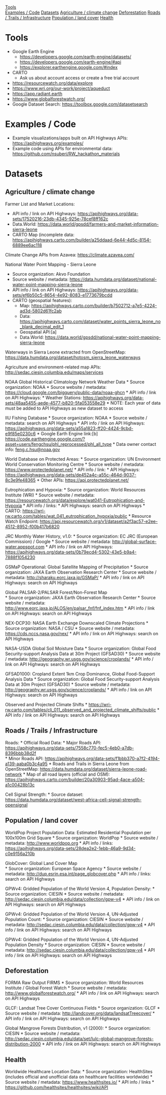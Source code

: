 
[Tools](#tools)  
[Examples / Code](#examples--code)
[Datasets](#datasets)
[Agriculture / climate change](#agriculture--cl[imate-change)
[Deforestation](#deforestation)
[Roads / Trails / Infrastructure](#roads--trails--infrastructure)
[Population / land cover](#population--land-cover)
[Health](#health)


# Tools

* Google Earth Engine
   * https://developers.google.com/earth-engine/datasets/ 
   * https://developers.google.com/earth-engine/#api
   * https://explorer.earthengine.google.com/#index 
* CARTO
   * Ask us about account access or create a free trial account
* https://resourcewatch.org/data/explore
* https://www.wri.org/our-work/project/aqueduct 
* https://app.radiant.earth
* https://www.globalforestwatch.org/ 
* Google Dataset Search: https://toolbox.google.com/datasetsearch 

# Examples / Code

* Example visualizations/apps built on API Highways APIs:
https://apihighways.org/examples/
* Example code using APIs for environmental data: https://github.com/nsuberi/RW_hackathon_materials 

# Datasets

## Agriculture / climate change

Farmer List and Market Locations:
   * API info / link on API Highways: https://apihighways.org/data-sets/17520216-23db-4345-925e-78cef8ff162c
   * Data.World: https://data.world/gpsdd/farmers-and-market-information-sierra-leone 
   * CARTO Map (incomplete data: https://apihighways.carto.com/builder/a25ddaad-6e44-4d5c-8154-6889ee6ac118 

Climate Change APIs from Azavea:
https://climate.azavea.com/ 

National Water Point Mapping - Sierra Leone
   * Source organization: Akvo Foundation
   * Source website / metadata: https://data.humdata.org/dataset/national-water-point-mapping-sierra-leone 
   * API info / link on API Highways: 
https://apihighways.org/data-sets/ef6b50c5-8654-4e92-8083-e1773679bcdd 
   * CARTO (geospatial features):
      * Map: https://apihighways.carto.com/builder/b7502712-a7e5-4224-ad3d-5802d61fc2ab 
      * Data: https://apihighways.carto.com/dataset/water_points_sierra_leone_no_blank_decimal_edit_1 
      * Geospatial API:[a]
      * Data.World: https://data.world/gpsdd/national-water-point-mapping-sierra-leone 


Waterways in Sierra Leone extracted from OpenStreetMap:
https://data.humdata.org/dataset/hotosm_sierra_leone_waterways 

Agriculture and environment-related map APIs: 
http://sedac.ciesin.columbia.edu/maps/services 

NOAA Global Historical Climatology Network Weather Data 
      * Source organization: NOAA
      * Source website / metadata: https://cloud.google.com/bigquery/public-data/noaa-ghcn 
      * API info / link on API Highways: 
      * Weather Stations: https://apihighways.org/data-sets/48aa5455-aede-4577-b820-5fa053558e29 
      * NOTE: Each year of data must be added to API Highways as new dataset to access 

IIU Fishing Database 
      * Source organization: NOAA
      * Source website / metadata: search on API Highways
      * API info / link on API Highways: https://apihighways.org/data-sets/a55a1823-ff20-4424-9cbd-e9f85e0230c6 
      * Google Earth Engine link:[b] https://code.earthengine.google.com/?asset=users/fengchsu/phl_reprocessed/phl_all_type 
      * Data owner contact info: feng.c.hsu@noaa.gov 

World Database on Protected Areas:
     * Source organization: UN Environment World Conservation Monitoring Centre
     * Source website / metadata: https://www.protectedplanet.net/ 
     * API info / link:
     * API Highways: https://apihighways.org/data-sets/de452a4c-a55c-464d-9037-8c3e9fe48365 
     * Other APIs: https://api.protectedplanet.net/ 

Eutrophication and Hypoxia: 
     * Source organization: World Resources Institute (WRI) 
     * Source website / metadata: https://resourcewatch.org/data/explore/wat041-Eutrophication-and-Hypoxia
     * API info / links:
     * API Highways: search on API Highways
     * CARTO: https://wri-rw.carto.com/tables/wat_041_eutrophication_hypoxia/public 
     * Resource Watch Endpoint: https://api.resourcewatch.org/v1/dataset/a2f3ac57-e2ee-4512-8952-f00b417b6820 

JRC Monthly Water History, v1.0:
      * Source organization: EC JRC (European Commission) / Google
      * Source website / metadata: http://global-surface-water.appspot.com 
      * API info / link on API Highways: https://apihighways.org/data-sets/0b79ecd4-5302-43e5-b9a4-7888f1054230 


GSMaP Operational: Global Satellite Mapping of Precipitation
      * Source organization: JAXA Earth Observation Research Center
      * Source website / metadata: http://sharaku.eorc.jaxa.jp/GSMaP/ 
      * API info / link on API Highways: search on API Highways


Global PALSAR-2/PALSAR Forest/Non-Forest Map        
      * Source organization: JAXA Earth Observation Research Center
      * Source website / metadata: http://www.eorc.jaxa.jp/ALOS/en/palsar_fnf/fnf_index.htm
      * API info / link on API Highways: search on API Highways


NEX-DCP30: NASA Earth Exchange Downscaled Climate Projections
      * Source organization: NASA / CSU
      * Source website / metadata: https://cds.nccs.nasa.gov/nex/
      * API info / link on API Highways: search on API Highways


NASA-USDA Global Soil Moisture Data
      * Source organization: Global Food Security-support Analysis Data at 30m Project (GFSAD30)
      * Source website / metadata: http://geography.wr.usgs.gov/science/croplands/ 
      * API info / link on API Highways: search on API Highways


GFSAD1000: Cropland Extent 1km Crop Dominance, Global Food-Support Analysis Data
      * Source organization: Global Food Security-support Analysis Data at 30m Project (GFSAD30)
      * Source website / metadata: http://geography.wr.usgs.gov/science/croplands/ 
      * API info / link on API Highways: search on API Highways

Observed and Projected Climate Shifts
         * https://wri-rw.carto.com/tables/cli_011_observed_and_projected_climate_shifts/public
         * API info / link on API Highways: search on API Highways

## Roads / Trails / Infrastructure

Roads:
         * Official Road Data:
         	* Major Roads API: https://apihighways.org/data-sets/7558c770-fec5-4eb0-a7db-8396bbb38d2f  
         	* Minor Roads API:
https://apihighways.org/data-sets/f1bbb370-a7f2-4194-a139-aaba0b3c4a95
         * Roads and Trails in Sierra Leone from OpenStreetMap: https://data.humdata.org/dataset/sierra-leone-road-network 
         * Map of all road layers (official and OSM): https://apihighways.carto.com/builder/20a30903-95ad-4ace-a504-a1c00428b13c 


Cell Signal Strength:
         * Source dataset: https://data.humdata.org/dataset/west-africa-cell-signal-strength-opensignal 
   
## Population / land cover

WorldPop Project Population Data: Estimated Residential Population per 100x100m Grid Square
         * Source organization: WorldPop 
         * Source website / metadata: http://www.worldpop.org
         * API info / links: https://apihighways.org/data-sets/28dea2e2-1ebb-46a9-9d34-c0e9156a210b 


GlobCover: Global Land Cover Map        
         * Source organization: European Space Agency 
         * Source website / metadata: http://dup.esrin.esa.int/page_globcover.php
         * API info / links: search on API Highways


GPWv4: Gridded Population of the World Version 4, Population Density:
         * Source organization: CIESIN
         * Source website / metadata: http://sedac.ciesin.columbia.edu/data/collection/gpw-v4 
         * API info / link on API Highways: search on API Highways


GPWv4: Gridded Population of the World Version 4, UN-Adjusted Population Count:
         * Source organization: CIESIN
         * Source website / metadata: http://sedac.ciesin.columbia.edu/data/collection/gpw-v4 
         * API info / link on API Highways: search on API Highways


GPWv4: Gridded Population of the World Version 4, UN-Adjusted Population Density
         * Source organization: CIESIN
         * Source website / metadata: http://sedac.ciesin.columbia.edu/data/collection/gpw-v4 
         * API info / link on API Highways: search on API Highways


## Deforestation

FORMA Raw Output FIRMS
         * Source organization: World Resources Institute / Global Forest Watch
         * Source website / metadata: http://www.globalforestwatch.org/ 
         * API info / link on API Highways: search on API Highways


GLCF: Landsat Tree Cover Continuous Fields
         * Source organization: GLCF
         * Source website / metadata: http://landcover.org/data/landsatTreecover/ 
         * API info / link on API Highways: search on API Highways


Global Mangrove Forests Distribution, v1 (2000):
         * Source organization: CIESIN
         * Source website / metadata: http://sedac.ciesin.columbia.edu/data/set/lulc-global-mangrove-forests-distribution-2000 
         * API info / link on API Highways: search on API Highways


## Health

Worldwide Healthcare Location Data:
         * Source organization: HealthSites (includes official and unofficial data on healthcare facilities worldwide)
         * Source website / metadata: https://www.healthsites.io/
         * API info / links
         * https://github.com/healthsites/healthsites/wiki/API 

